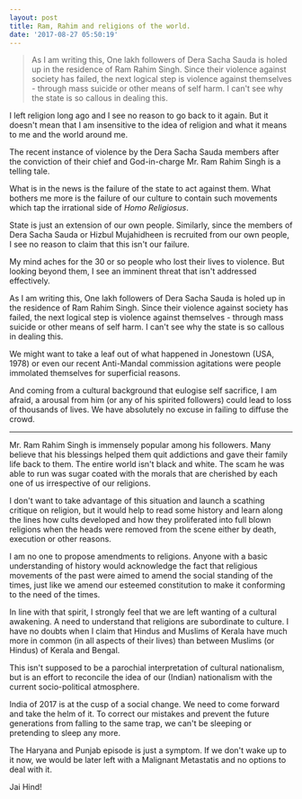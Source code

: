```yaml
---
layout: post
title: Ram, Rahim and religions of the world.
date: '2017-08-27 05:50:19'
---
```


> As I am writing this, One lakh followers of Dera Sacha Sauda is holed up in the residence of Ram Rahim Singh. Since their violence against society has failed, the next logical step is violence against themselves - through mass suicide or other means of self harm. I can't see why the state is so callous in dealing this.

I left religion long ago and I see no reason to go back to it again. But it doesn't mean that I am insensitive to the idea of religion and what it means to me and the world around me.

The recent instance of violence by the Dera Sacha Sauda members after the conviction of their chief and God-in-charge Mr. Ram Rahim Singh is a telling tale.

What is in the news is the failure of the state to act against them. What bothers me more is the failure of our culture to contain such movements which tap the irrational side of *Homo Religiosus*.

State is just an extension of our own people. Similarly, since the members of Dera Sacha Sauda or Hizbul Mujahidheen is recruited from our own people, I see no reason to claim that this isn't our failure.

My mind aches for the 30 or so people who lost their lives to violence. But looking beyond them, I see an imminent threat that isn't addressed effectively. 

As I am writing this, One lakh followers of Dera Sacha Sauda is holed up in the residence of Ram Rahim Singh. Since their violence against society has failed, the next logical step is violence against themselves - through mass suicide or other means of self harm. I can't see why the state is so callous in dealing this.

We might want to take a leaf out of what happened in Jonestown (USA, 1978) or even our recent Anti-Mandal commission agitations were people immolated themselves for superficial reasons. 

And coming from a cultural background that eulogise self sacrifice, I am afraid, a arousal from him (or any of his spirited followers) could lead to loss of thousands of lives. We have absolutely no excuse in failing to diffuse the crowd.

<hr>

Mr. Ram Rahim Singh is immensely popular among his followers. Many believe that his blessings helped them quit addictions and gave their family life back to them. The entire world isn't black and white. The scam he was able to run was sugar coated with the morals that are cherished by each one of us irrespective of our religions.

I don't want to take advantage of this situation and launch a scathing critique on religion, but it would help to read some history and learn along the lines how cults developed and how they proliferated into full blown religions when the heads were removed from the scene either by death, execution or other reasons.

I am no one to propose amendments to religions. Anyone with a basic understanding of history would acknowledge the fact that religious movements of the past were aimed to amend the social standing of the times, just like we amend our esteemed constitution to make it conforming to the need of the times. 

In line with that spirit, I strongly feel that we are left wanting of a cultural awakening. A need to understand that religions are subordinate to culture. I have no doubts when I claim that Hindus and Muslims of Kerala have much more in common (in all aspects of their lives) than between Muslims (or Hindus) of Kerala and Bengal. 

This isn't supposed to be a parochial interpretation of cultural nationalism, but is an effort to reconcile the idea of our (Indian) nationalism with the current socio-political atmosphere.

India of 2017 is at the cusp of a social change. We need to come forward and take the helm of it. To correct our mistakes and prevent the future generations from falling to the same trap, we can't be sleeping or pretending to sleep any more. 

The Haryana and Punjab episode is just a symptom. If we don't wake up to it now, we would be later left with a Malignant Metastatis and no options to deal with it.

Jai Hind!